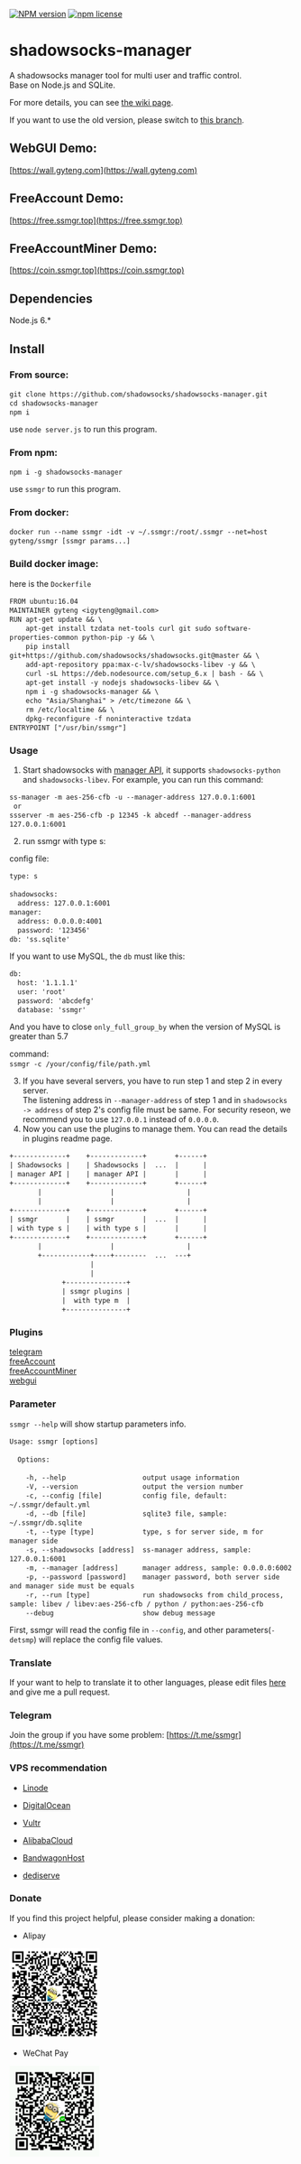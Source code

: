 [![NPM version][npm-image]][npm-url]
[![npm license][license-image]][download-url]

[npm-image]: https://img.shields.io/npm/v/shadowsocks-manager.svg?style=flat-square
[npm-url]: https://npmjs.org/package/shadowsocks-manager
[download-url]: https://npmjs.org/package/shadowsocks-manager
[license-image]: https://img.shields.io/npm/l/shadowsocks-manager.svg

# shadowsocks-manager

A shadowsocks manager tool for multi user and traffic control.  
Base on Node.js and SQLite.

For more details, you can see [the wiki page](https://github.com/shadowsocks/shadowsocks-manager/wiki).

If you want to use the old version, please switch to [this branch](https://github.com/shadowsocks/shadowsocks-manager/tree/version1).

## WebGUI Demo:

[https://wall.gyteng.com](https://wall.gyteng.com)

## FreeAccount Demo:

[https://free.ssmgr.top](https://free.ssmgr.top)

## FreeAccountMiner Demo:

[https://coin.ssmgr.top](https://coin.ssmgr.top)

## Dependencies

Node.js 6.*

## Install

### From source:

```
git clone https://github.com/shadowsocks/shadowsocks-manager.git
cd shadowsocks-manager
npm i
```
use `node server.js` to run this program.  

### From npm:
```
npm i -g shadowsocks-manager
```
use `ssmgr` to run this program.

### From docker:
```
docker run --name ssmgr -idt -v ~/.ssmgr:/root/.ssmgr --net=host gyteng/ssmgr [ssmgr params...]
```

### Build docker image:

here is the `Dockerfile`

```
FROM ubuntu:16.04
MAINTAINER gyteng <igyteng@gmail.com>
RUN apt-get update && \
    apt-get install tzdata net-tools curl git sudo software-properties-common python-pip -y && \
    pip install git+https://github.com/shadowsocks/shadowsocks.git@master && \
    add-apt-repository ppa:max-c-lv/shadowsocks-libev -y && \
    curl -sL https://deb.nodesource.com/setup_6.x | bash - && \
    apt-get install -y nodejs shadowsocks-libev && \
    npm i -g shadowsocks-manager && \
    echo "Asia/Shanghai" > /etc/timezone && \
    rm /etc/localtime && \
    dpkg-reconfigure -f noninteractive tzdata
ENTRYPOINT ["/usr/bin/ssmgr"]
```

### Usage
1. Start shadowsocks with [manager API](https://github.com/shadowsocks/shadowsocks/wiki/Manage-Multiple-Users), it supports `shadowsocks-python` and `shadowsocks-libev`.
For example, you can run this command:  
```
ss-manager -m aes-256-cfb -u --manager-address 127.0.0.1:6001
 or
ssserver -m aes-256-cfb -p 12345 -k abcedf --manager-address 127.0.0.1:6001
```
2. run ssmgr with type s:

  config file:  
  ```
  type: s

  shadowsocks:
    address: 127.0.0.1:6001
  manager:
    address: 0.0.0.0:4001
    password: '123456'
  db: 'ss.sqlite'
  ```

  If you want to use MySQL, the `db` must like this:

  ```
  db:
    host: '1.1.1.1'
    user: 'root'
    password: 'abcdefg'
    database: 'ssmgr'
  ```

  And you have to close `only_full_group_by` when the version of MySQL is greater than 5.7

  command:  
  `ssmgr -c /your/config/file/path.yml`

3. If you have several servers, you have to run step 1 and step 2 in every server.  
The listening address in `--manager-address` of step 1 and in `shadowsocks -> address` of step 2's config file must be same. For security reseon, we recommend you to use `127.0.0.1` instead of `0.0.0.0`.
4. Now you can use the plugins to manage them. You can read the details in plugins readme page.

```
+-------------+    +-------------+       +------+
| Shadowsocks |    | Shadowsocks |  ...  |      |
| manager API |    | manager API |       |      |
+-------------+    +-------------+       +------+
       |                 |                  |
       |                 |                  |
+-------------+    +-------------+       +------+
| ssmgr       |    | ssmgr       |  ...  |      |
| with type s |    | with type s |       |      |
+-------------+    +-------------+       +------+
       |                 |                  |
       +------------+----+--------  ...  ---+
                    |
                    |
             +---------------+
             | ssmgr plugins |
             |  with type m  |
             +---------------+
```

### Plugins

[telegram](https://github.com/shadowsocks/shadowsocks-manager/blob/master/plugins/telegram/README.md)  
[freeAccount](https://github.com/shadowsocks/shadowsocks-manager/blob/master/plugins/freeAccount/README.md)  
[freeAccountMiner](https://github.com/shadowsocks/shadowsocks-manager/blob/master/plugins/freeAccountMiner/README.md)  
[webgui](https://github.com/shadowsocks/shadowsocks-manager/blob/master/plugins/webgui/README.md)  

### Parameter

`ssmgr --help` will show startup parameters info.

```
Usage: ssmgr [options]

  Options:

    -h, --help                   output usage information
    -V, --version                output the version number
    -c, --config [file]          config file, default: ~/.ssmgr/default.yml
    -d, --db [file]              sqlite3 file, sample: ~/.ssmgr/db.sqlite
    -t, --type [type]            type, s for server side, m for manager side
    -s, --shadowsocks [address]  ss-manager address, sample: 127.0.0.1:6001
    -m, --manager [address]      manager address, sample: 0.0.0.0:6002
    -p, --password [password]    manager password, both server side and manager side must be equals
    -r, --run [type]             run shadowsocks from child_process, sample: libev / libev:aes-256-cfb / python / python:aes-256-cfb
    --debug                      show debug message
```

First, ssmgr will read the config file in `--config`, and other parameters(`-detsmp`) will replace the config file values.

### Translate

If your want to help to translate it to other languages, please edit files [here](https://github.com/shadowsocks/shadowsocks-manager/tree/dev/plugins/webgui/public/translate) and give me a pull request.

### Telegram
Join the group if you have some problem: [https://t.me/ssmgr](https://t.me/ssmgr)

### VPS recommendation

* [Linode](https://www.linode.com/?r=bbc24323b3adaf3d74f242fd958d91b55cc6fdea)

* [DigitalOcean](https://m.do.co/c/d43891b79a52)

* [Vultr](http://www.vultr.com/?ref=6926595)

* [AlibabaCloud](https://account-intl.aliyun.com/register/intl_register.htm?biz_params=%7B%22intl%22%3A%22%7B%5C%22referralCode%5C%22%3A%5C%22koa26v%5C%22%7D%22%7D)

* [BandwagonHost](https://bandwagonhost.com/aff.php?aff=19999)

* [dediserve](https://manage.dediserve.com/?affid=841)

### Donate
If you find this project helpful, please consider making a donation:  

* Alipay  
<img src="https://github.com/gyteng/gyteng.github.com/raw/master/media/pic/alipay.jpg" width="160">

* WeChat Pay  
<img src="https://github.com/gyteng/gyteng.github.com/raw/master/media/pic/wechat.png" width="160">
